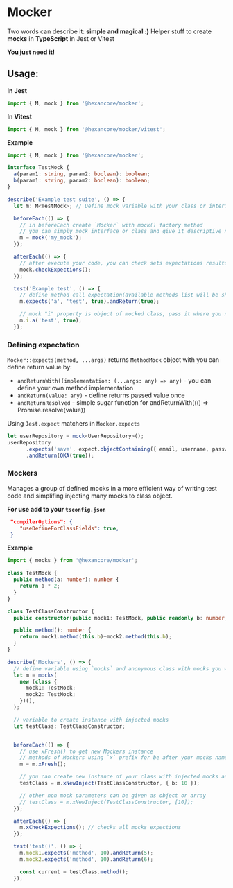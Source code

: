 # Mocker
Two words can describe it: **simple and magical :)**
Helper stuff to create **mocks** in **TypeScript** in Jest or Vitest

**You just need it!**

## Usage:

**In Jest**
```ts
import { M, mock } from '@hexancore/mocker';
```

**In Vitest**
```ts
import { M, mock } from '@hexancore/mocker/vitest';
```

**Example**
```ts
import { M, mock } from '@hexancore/mocker';

interface TestMock {
  a(param1: string, param2: boolean): boolean;
  b(param1: string, param2: boolean): boolean;
}

describe('Example test suite', () => {
  let m: M<TestMock>; // Define mock variable with your class or interface wrapped with `M` type

  beforeEach(() => {
    // in beforeEach create `Mocker` with mock() factory method
    // you can simply mock interface or class and give it descriptive name(used in errors)
    m = mock('my_mock');
  });

  afterEach(() => {
    // after execute your code, you can check sets expectations results with it(for many tests call it in jest "afterEach")
    mock.checkExpections();
  });

  test('Example test', () => {
    // define method call expectation(available methods list will be shows in VS + it will hint all parameters and return type )
    m.expects('a', 'test', true).andReturn(true);

    // mock "i" property is object of mocked class, pass it where you need
    m.i.a('test', true);
  });
```

### Defining expectation

`Mocker::expects(method, ...args)` returns `MethodMock` object with you can define return value by:
*  `andReturnWith((implementation: (...args: any) => any)` - you can define your own method implementation
*  `andReturn(value: any)` - define returns passed value once
*  `andReturnResolved` - simple sugar function for andReturnWith((() => Promise.resolve(value))

Using `Jest.expect` matchers in `Mocker.expects`
```ts
let userRepository = mock<UserRepository>();
userRepository
      .expects('save', expect.objectContaining({ email, username, password: hashedPassword }))
      .andReturn(OKA(true));
```

### Mockers
Manages a group of defined mocks in a more efficient way of writing test code and simplifing injecting many mocks to class object.

**For use add to your `tsconfig.json`**
```json
 "compilerOptions": {
    "useDefineForClassFields": true,
 }
```
**Example**
```ts
import { mocks } from '@hexancore/mocker';

class TestMock {
  public method(a: number): number {
    return a * 2;
  }
}

class TestClassConstructor {
  public constructor(public mock1: TestMock, public readonly b: number, public mock2: TestMock) {}

  public method(): number {
    return mock1.method(this.b)+mock2.method(this.b);
  }
}

describe('Mockers', () => {
  // define variable using `mocks` and anonymous class with mocks you want create
  let m = mocks(
    new (class {
      mock1: TestMock;
      mock2: TestMock;
    })(),
  );

  // variable to create instance with injected mocks
  let testClass: TestClassConstructor;


  beforeEach(() => {
    // use xFresh() to get new Mockers instance
    // methods of Mockers using `x` prefix for be after your mocks names on VS list
    m = m.xFresh();

    // you can create new instance of your class with injected mocks and other parameters
    testClass = m.xNewInject(TestClassConstructor, { b: 10 });

    // other non mock parameters can be given as object or array
    // testClass = m.xNewInject(TestClassConstructor, [10]);
  });

  afterEach(() => {
    m.xCheckExpections(); // checks all mocks expections
  });

  test('test()', () => {
    m.mock1.expects('method', 10).andReturn(5);
    m.mock2.expects('method', 10).andReturn(6);

    const current = testClass.method();
  });
```
